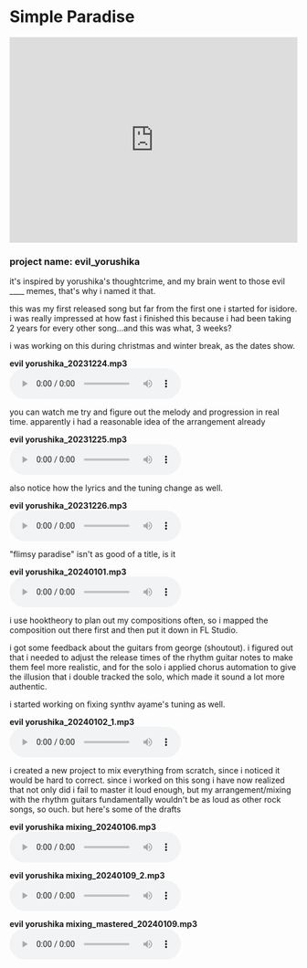 # Simple Paradise

<div class="iframe-container">
<iframe width="100%" height="360" src="https://www.youtube.com/embed/PRelPmY9szY?si=iZaN1Wv4rDcZgtfG" title="YouTube video player" frameborder="0" allow="accelerometer; autoplay; clipboard-write; encrypted-media; gyroscope; picture-in-picture; web-share" referrerpolicy="strict-origin-when-cross-origin" allowfullscreen></iframe>
</div>

### project name: evil_yorushika

it's inspired by yorushika's thoughtcrime, and my brain went to those evil ____
memes, that's why i named it that.

this was my first released song but far from the first one i started for
isidore. i was really impressed at how fast i finished this because i had been
taking 2 years for every other song...and this was what, 3 weeks?

i was working on this during christmas and winter break, as the dates show.

**evil yorushika_20231224.mp3**
<audio controls src="audio/evil yorushika_20231224.mp3">
error: your browser couldn't load the audio
</audio>

you can watch me try and figure out the melody and progression in real time.
apparently i had a reasonable idea of the arrangement already

**evil yorushika_20231225.mp3**
<audio controls src="audio/evil yorushika_20231225.mp3">
error: your browser couldn't load the audio
</audio>

also notice how the lyrics and the tuning change as well.

**evil yorushika_20231226.mp3**
<audio controls src="audio/evil yorushika_20231226.mp3">
error: your browser couldn't load the audio
</audio>

"flimsy paradise" isn't as good of a title, is it

**evil yorushika_20240101.mp3**
<audio controls src="audio/evil yorushika_20240101.mp3">
error: your browser couldn't load the audio
</audio>

i use hooktheory to plan out my compositions often, so i mapped the composition
out there first and then put it down in FL Studio.

i got some feedback about the guitars from george (shoutout). i figured out that
i needed to adjust the release times of the rhythm guitar notes to make them
feel more realistic, and for the solo i applied chorus automation to give the
illusion that i double tracked the solo, which made it sound a lot more
authentic.

i started working on fixing synthv ayame's tuning as well.

**evil yorushika_20240102_1.mp3**
<audio controls src="audio/evil yorushika_20240102_1.mp3">
error: your browser couldn't load the audio
</audio>

i created a new project to mix everything from scratch, since i noticed it would
be hard to correct. since i worked on this song i have now realized that not
only did i fail to master it loud enough, but my arrangement/mixing with the
rhythm guitars fundamentally wouldn't be as loud as other rock songs, so ouch.
but here's some of the drafts

**evil yorushika mixing_20240106.mp3**
<audio controls src="audio/evil yorushika mixing_20240106.mp3">
error: your browser couldn't load the audio
</audio>

**evil yorushika mixing_20240109_2.mp3**
<audio controls src="audio/evil yorushika mixing_20240109_2.mp3">
error: your browser couldn't load the audio
</audio>

**evil yorushika mixing_mastered_20240109.mp3**
<audio controls src="audio/evil yorushika mixing_mastered_20240109.mp3">
error: your browser couldn't load the audio
</audio>
